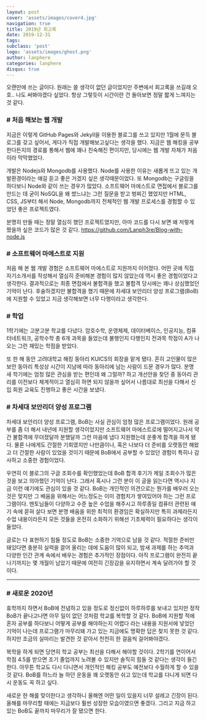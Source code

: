 ```yaml
---
layout: post
cover: 'assets/images/cover4.jpg'
navigation: true
title: 2019년 회고록
date: 2019-12-31
tags: 
subclass: 'post'
logo: 'assets/images/ghost.png'
author: lanphere
categories: lanphere
disqus: true
---
```


오랜만에 쓰는 글이다. 원래는 쓸 생각이 없던 글이었지만 주변에서 회고록을 쓰길래 오호.. 나도 써봐야겠다 싶었다.
항상 그렇듯이 시간이란 건 돌아보면 정말 짧게 느껴지는 것 같다.

### &#35; 처음 해보는 웹 개발
지금은 이렇게 GitHub Pages와 Jekyll을 이용한 블로그를 쓰고 있지만 1월에 문득 블로그를 갖고 싶어서, 게다가 직접 개발해보고싶다는 생각을 했다. 지금은 웹 해킹을 공부한다든지의 경로를 통해서 웹에 꽤나 친숙해진 편이지만, 당시에는 웹 개발 자체가 처음이라 막막했었다.

개발은 Nodejs와 Mongodb를 사용했다. Node를 사용한 이유는 새롭게 뜨고 있는 개발환경이라는 얘길 듣고 좋은 거겠지 싶은 생각때문이었다. 또 Mongodb는 구글링을 하다보니 Node와 같이 쓰는 경우가 많았다. 소프트웨어 마에스트로 면접에서 블로그를 만드는 데 굳이 NoSQL을 왜 썼느냐는 그런 질문을 받고 벙찌긴 했었지만 HTML, CSS, JS부터 해서 Node, Mongodb까지 전체적인 웹 개발 프로세스를 경험할 수 있었던 좋은 프로젝트였다.

분명히 만들 때는 정말 열심히 했던 프로젝트였지만, 아마 코드를 다시 보면 왜 저렇게 짰을까 싶은 코드가 많은 것 같다.
<https://github.com/Lanph3re/Blog-with-node.js>

### &#35; 소프트웨어 마에스트로 지원
처음 해 본 웹 개발 경험은 소프트웨어 마에스트로 지원까지 이어졌다. 어떤 곳에 직접 자기소개서를 작성해서 열심히 준비해본 경험이 많지 않았는데 역시 좋은 경험이었다고 생각한다. 결과적으로는 최종 면접에서 불합격을 했고 불합격 당시에는 꽤나 상심했었던 기억이 난다. 후술하겠지만 불합격을 했기 때문에 차세대 보안리더 양성 프로그램(BoB)에 지원할 수 있었고 지금 생각해보면 너무 다행이라고 생각한다.

### &#35; 학업
1학기에는 고분고분 학교를 다녔다. 암호수학, 운영체제, 데이터베이스, 인공지능, 컴퓨터네트워크, 공학수학 총 6개 과목을 들었는데 불행인지 다행인지 전과목 학점이 A가 나오는 그런 재밌는 학점을 받았다.

또 한 해 동안 고려대학교 해킹 동아리 KUICS의 회장을 맡게 됐다. 흔히 고인물이 많은 보안 동아리 특성상 시간이 지남에 따라 동아리에 남는 사람이 드문 경우가 많다. 분명 새 학기에는 엄청 많은 관심을 받는 편인데 왜 그럴까? 하고 개선안을 찾던 중 동아리 관리를 이전보다 체계적이고 열심히 하면 되지 않을까 싶어서 나름대로 최선을 다해서 신입 회원 교육도 진행하고 좋은 시간을 보냈다.

### &#35; 차세대 보안리더 양성 프로그램
차세대 보안리더 양성 프로그램, BoB는 사실 관심이 엄청 많은 프로그램이었다. 원래 공부를 좀 더 해서 내년에 지원할 생각이었지만 소프트웨어 마에스트로에 떨어지고나서 약간 불합격에 무뎌졌달까 분했달까 그런 마음에 냅다 지원했는데 운좋게 합격을 하게 됐다. 물론 나에게도 간절한 기회였지만 나만큼이나, 혹은 나보다 더 준비를 오랫동안 해왔고 더 간절한 사람이 있었을 것이기 때문에 BoB에서 공부할 수 있었던 경험이 특히나 감사하고 소중한 경험이었다.

우연히 이 블로그의 구글 조회수를 확인했었는데 BoB 합격 후기가 제일 조회수가 많은 것을 보고 의아했던 기억이 난다. 그래서 혹시나 그런 분이 이 글을 읽는다면 역시나 지금 이런 얘기에도 관심이 있을 것 같다. BoB는 개인적인 의견으로는 뭔가를 배우러 오는 것은 맞지만 그 배움을 위해서는 어느정도는 이미 경험치가 쌓여있어야 하는 그런 프로그램이다. 멘토님들이 다양하고 수준 높은 수업을 해주시고 하루종일 컴퓨터 관련된 얘기 속에 묻혀 살다 보면 분명 배움을 위한 최적의 환경임은 확실하지만 특히 과제라든지 수업 내용이라든지 모든 것들을 온전히 소화하기 위해선 기초체력이 필요하다는 생각이 들었다.

글로는 다 표현하기 힘들 정도로 BoB는 소중한 기억으로 남을 것 같다. 적절한 준비만 돼있다면 충분히 실력을 끌어 올리는 데에 도움이 많이 되고, 밤새 과제를 하는 추억과 다양한 인간 관계 속에서 배우는 경험은 추가적인 장점이다.
아직 프로그램이 완전히 끝나기까지는 몇 개월이 남았기 때문에 여전히 긴장감을 유지하면서 계속 달려가야 할 것이다.

---
### &#35; 새로운 2020년
휴학까지 하면서 BoB에 전념하고 있을 정도로 정신없이 하루하루를 보내고 있지만 정작 BoB가 끝나고나면 아무 일이 없던 것처럼 학교를 복학할 것 같다. BoB에 지원할 적에 혼자 공부를 하다보니 어떻게 공부를 해야하는지 어렵다 라는 내용을 지원서에 넣었던 기억이 나는데 프로그램가 마무리돼 가고 있는 지금에도 명확한 답은 찾지 못한 것 같다. 하지만 조금의 실마리는 발견한 것 같아서 천천히 한 걸음씩 걸어봐야겠다.

복학을 하게 되면 당연히 학교 공부는 최선을 다해서 해야할 것이다. 2학기를 연이어서 학점 4.5를 받으면 조기 졸업까지 노려볼 수 있지만 솔직히 힘들 것 같다는 생각이 들긴 한다. 아무튼 학교도 다시 다니면서 개인적인 해킹 공부도 예전보다 수월하게 할 수 있을 것 같다. BoB를 하느라 늘 하던 운동을 꽤 오랫동안 쉬고 있는데 학교를 다니게 되면 다시 운동도 꼭 하고 싶다.

새로운 한 해를 맞이한다고 생각하니 올해엔 어떤 일이 있을지 너무 설레고 긴장이 된다. 올해를 마무리할 때에는 지금보다 훨씬 성장한 모습이였으면 좋겠다. 그리고 지금 하고 있는 BoB도 끝까지 마무리가 잘 됐으면 한다.
